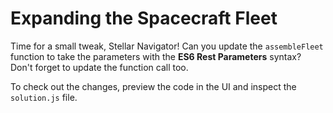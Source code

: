 # Expanding the Spacecraft Fleet

Time for a small tweak, Stellar Navigator! Can you update the `assembleFleet` function to take the parameters with the **ES6 Rest Parameters** syntax? Don't forget to update the function call too.

To check out the changes, preview the code in the UI and inspect the `solution.js` file.